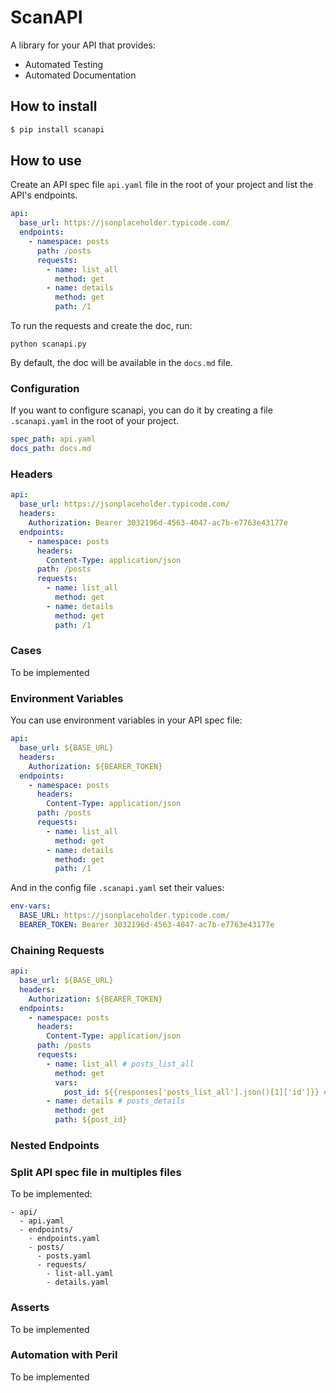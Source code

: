 # ScanAPI

A library for your API that provides:

- Automated Testing
- Automated Documentation

## How to install

```bash
$ pip install scanapi
```

## How to use

Create an API spec file `api.yaml` file in the root of your project and list the API's endpoints.

```yaml
api:
  base_url: https://jsonplaceholder.typicode.com/
  endpoints:
    - namespace: posts
      path: /posts
      requests:
        - name: list_all
          method: get
        - name: details
          method: get
          path: /1
```

To run the requests and create the doc, run:

```
python scanapi.py
```

By default, the doc will be available in the `docs.md` file.

### Configuration

If you want to configure scanapi, you can do it by creating a file `.scanapi.yaml` in the root of your project.

```yaml
spec_path: api.yaml
docs_path: docs.md
```

### Headers

```yaml
api:
  base_url: https://jsonplaceholder.typicode.com/
  headers:
    Authorization: Bearer 3032196d-4563-4047-ac7b-e7763e43177e
  endpoints:
    - namespace: posts
      headers:
        Content-Type: application/json
      path: /posts
      requests:
        - name: list_all
          method: get
        - name: details
          method: get
          path: /1
```

### Cases

To be implemented

### Environment Variables

You can use environment variables in your API spec file:

```yaml
api:
  base_url: ${BASE_URL}
  headers:
    Authorization: ${BEARER_TOKEN}
  endpoints:
    - namespace: posts
      headers:
        Content-Type: application/json
      path: /posts
      requests:
        - name: list_all
          method: get
        - name: details
          method: get
          path: /1
```

And in the config file `.scanapi.yaml` set their values:

```yaml
env-vars:
  BASE_URL: https://jsonplaceholder.typicode.com/
  BEARER_TOKEN: Bearer 3032196d-4563-4047-ac7b-e7763e43177e
```

### Chaining Requests

```yaml
api:
  base_url: ${BASE_URL}
  headers:
    Authorization: ${BEARER_TOKEN}
  endpoints:
    - namespace: posts
      headers:
        Content-Type: application/json
      path: /posts
      requests:
        - name: list_all # posts_list_all
          method: get
          vars:
            post_id: ${{responses['posts_list_all'].json()[1]['id']}} # should return id 2
        - name: details # posts_details
          method: get
          path: ${post_id}
```

### Nested Endpoints

### Split API spec file in multiples files

To be implemented:

```
- api/
  - api.yaml
  - endpoints/
    - endpoints.yaml
    - posts/
      - posts.yaml
      - requests/
        - list-all.yaml
        - details.yaml
```

### Asserts

To be implemented


### Automation with Peril

To be implemented
